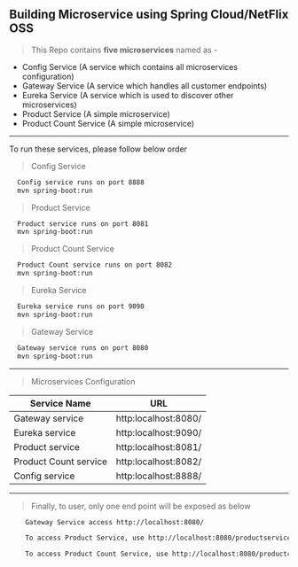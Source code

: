 ## Building Microservice using Spring Cloud/NetFlix OSS

> This Repo contains **five microservices** named as -

* Config Service (A service which contains all microservices configuration)
* Gateway Service (A service which handles all customer endpoints)
* Eureka Service (A service which is used to discover other microservices)
* Product Service (A simple microservice)
* Product Count Service (A simple microservice)

---
To run these services, please follow below order
> Config Service
``` bash
  Config service runs on port 8888
  mvn spring-boot:run
```

> Product Service
``` bash
  Product service runs on port 8081
  mvn spring-boot:run
```

> Product Count Service
``` bash
  Product Count service runs on port 8082
  mvn spring-boot:run
```

> Eureka Service
``` bash
  Eureka service runs on port 9090
  mvn spring-boot:run
```
> Gateway Service
``` bash
  Gateway service runs on port 8080
  mvn spring-boot:run
```
---
> Microservices Configuration 

| Service Name     | URL          |
| -------- | -------------- |
| Gateway service | http:localhost:8080/ |
| Eureka service | http:localhost:9090/ |
| Product service | http:localhost:8081/ |
| Product Count service | http:localhost:8082/ |
| Config service | http:localhost:8888/ |

---
> Finally, to user, only one end point will be exposed as below
```` bash
    Gateway Service access http://localhost:8080/
````
```` bash
    To access Product Service, use http://localhost:8080/productservice/products/
````
```` bash
    To access Product Count Service, use http://localhost:8080/productcountservice/productcount/
````



